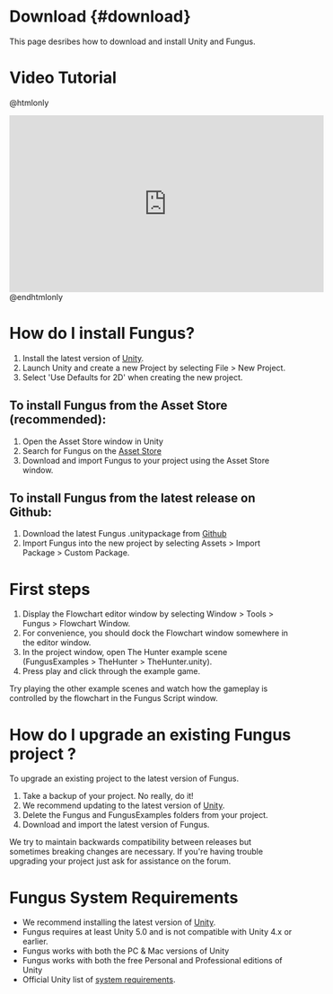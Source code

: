 # Download {#download}

This page desribes how to download and install Unity and Fungus.

# Video Tutorial 

@htmlonly
<div align="center">
<iframe width="560" height="315" src="https://www.youtube.com/embed/BQRdRz9Q5VY" frameborder="0" allowfullscreen></iframe>
</div>
@endhtmlonly

# How do I install Fungus?

1. Install the latest version of [Unity].
3. Launch Unity and create a new Project by selecting File > New Project.
4. Select 'Use Defaults for 2D' when creating the new project.

## To install Fungus from the Asset Store (recommended):

1. Open the Asset Store window in Unity
2. Search for Fungus on the [Asset Store]
3. Download and import Fungus to your project using the Asset Store window.

## To install Fungus from the latest release on Github:

1. Download the latest Fungus .unitypackage from [Github]
2. Import Fungus into the new project by selecting Assets > Import Package > Custom Package.

# First steps

1. Display the Flowchart editor window by selecting Window > Tools > Fungus > Flowchart Window.
2. For convenience, you should dock the Flowchart window somewhere in the editor window.
3. In the project window, open The Hunter example scene (FungusExamples > TheHunter > TheHunter.unity). 
4. Press play and click through the example game.

Try playing the other example scenes and watch how the gameplay is controlled by the flowchart in the Fungus Script window.

# How do I upgrade an existing Fungus project ?

To upgrade an existing project to the latest version of Fungus.

1. Take a backup of your project. No really, do it!
2. We recommend updating to the latest version of [Unity].
3. Delete the Fungus and FungusExamples folders from your project.
4. Download and import the latest version of Fungus.

We try to maintain backwards compatibility between releases but sometimes breaking changes are necessary. If you're having trouble upgrading your project just ask for assistance on the forum.

# Fungus System Requirements

- We recommend installing the latest version of [Unity].
- Fungus requires at least Unity 5.0 and is not compatible with Unity 4.x or earlier.
- Fungus works with both the PC & Mac versions of Unity
- Fungus works with both the free Personal and Professional editions of Unity
- Official Unity list of [system requirements].

[Unity]: http://unity3D.com/get-unity
[Asset Store]: http://u3d.as/f0T
[Github]: https://github.com/FungusGames/Fungus/releases/latest
[system requirements]: http://unity3d.com/unity/system-requirements